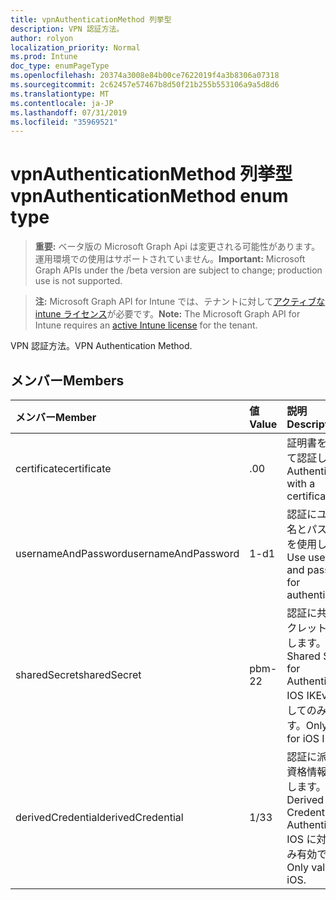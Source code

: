 ```yaml
---
title: vpnAuthenticationMethod 列挙型
description: VPN 認証方法。
author: rolyon
localization_priority: Normal
ms.prod: Intune
doc_type: enumPageType
ms.openlocfilehash: 20374a3008e84b00ce7622019f4a3b8306a07318
ms.sourcegitcommit: 2c62457e57467b8d50f21b255b553106a9a5d8d6
ms.translationtype: MT
ms.contentlocale: ja-JP
ms.lasthandoff: 07/31/2019
ms.locfileid: "35969521"
---
```

# <a name="vpnauthenticationmethod-enum-type"></a><span data-ttu-id="78aec-103">vpnAuthenticationMethod 列挙型</span><span class="sxs-lookup"><span data-stu-id="78aec-103">vpnAuthenticationMethod enum type</span></span>

> <span data-ttu-id="78aec-104">**重要:** ベータ版の Microsoft Graph Api は変更される可能性があります。運用環境での使用はサポートされていません。</span><span class="sxs-lookup"><span data-stu-id="78aec-104">**Important:** Microsoft Graph APIs under the /beta version are subject to change; production use is not supported.</span></span>

> <span data-ttu-id="78aec-105">**注:** Microsoft Graph API for Intune では、テナントに対して[アクティブな intune ライセンス](https://go.microsoft.com/fwlink/?linkid=839381)が必要です。</span><span class="sxs-lookup"><span data-stu-id="78aec-105">**Note:** The Microsoft Graph API for Intune requires an [active Intune license](https://go.microsoft.com/fwlink/?linkid=839381) for the tenant.</span></span>

<span data-ttu-id="78aec-106">VPN 認証方法。</span><span class="sxs-lookup"><span data-stu-id="78aec-106">VPN Authentication Method.</span></span>

## <a name="members"></a><span data-ttu-id="78aec-107">メンバー</span><span class="sxs-lookup"><span data-stu-id="78aec-107">Members</span></span>
|<span data-ttu-id="78aec-108">メンバー</span><span class="sxs-lookup"><span data-stu-id="78aec-108">Member</span></span>|<span data-ttu-id="78aec-109">値</span><span class="sxs-lookup"><span data-stu-id="78aec-109">Value</span></span>|<span data-ttu-id="78aec-110">説明</span><span class="sxs-lookup"><span data-stu-id="78aec-110">Description</span></span>|
|:---|:---|:---|
|<span data-ttu-id="78aec-111">certificate</span><span class="sxs-lookup"><span data-stu-id="78aec-111">certificate</span></span>|<span data-ttu-id="78aec-112">.0</span><span class="sxs-lookup"><span data-stu-id="78aec-112">0</span></span>|<span data-ttu-id="78aec-113">証明書を使用して認証します。</span><span class="sxs-lookup"><span data-stu-id="78aec-113">Authenticate with a certificate.</span></span>|
|<span data-ttu-id="78aec-114">usernameAndPassword</span><span class="sxs-lookup"><span data-stu-id="78aec-114">usernameAndPassword</span></span>|<span data-ttu-id="78aec-115">1-d</span><span class="sxs-lookup"><span data-stu-id="78aec-115">1</span></span>|<span data-ttu-id="78aec-116">認証にユーザー名とパスワードを使用します。</span><span class="sxs-lookup"><span data-stu-id="78aec-116">Use username and password for authentication.</span></span>|
|<span data-ttu-id="78aec-117">sharedSecret</span><span class="sxs-lookup"><span data-stu-id="78aec-117">sharedSecret</span></span>|<span data-ttu-id="78aec-118">pbm-2</span><span class="sxs-lookup"><span data-stu-id="78aec-118">2</span></span>|<span data-ttu-id="78aec-119">認証に共有シークレットを使用します。</span><span class="sxs-lookup"><span data-stu-id="78aec-119">Use Shared Secret for Authentication.</span></span>  <span data-ttu-id="78aec-120">IOS IKEv2 に対してのみ有効です。</span><span class="sxs-lookup"><span data-stu-id="78aec-120">Only valid for iOS IKEv2.</span></span>|
|<span data-ttu-id="78aec-121">derivedCredential</span><span class="sxs-lookup"><span data-stu-id="78aec-121">derivedCredential</span></span>|<span data-ttu-id="78aec-122">1/3</span><span class="sxs-lookup"><span data-stu-id="78aec-122">3</span></span>|<span data-ttu-id="78aec-123">認証に派生した資格情報を使用します。</span><span class="sxs-lookup"><span data-stu-id="78aec-123">Use Derived Credential for Authentication.</span></span>  <span data-ttu-id="78aec-124">IOS に対してのみ有効です。</span><span class="sxs-lookup"><span data-stu-id="78aec-124">Only valid for iOS.</span></span>|





